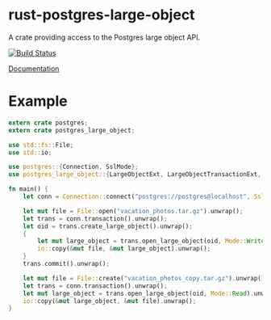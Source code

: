 # rust-postgres-large-object

A crate providing access to the Postgres large object API.

[![Build Status](https://travis-ci.org/sfackler/rust-postgres-large-object.svg?branch=master)](https://travis-ci.org/sfackler/rust-postgres-large-object)

[Documentation](https://sfackler.github.io/rust-postgres-large-object/doc/v0.3.4/postgres_large_object)

# Example

```rust
extern crate postgres;
extern crate postgres_large_object;

use std::fs::File;
use std::io;

use postgres::{Connection, SslMode};
use postgres_large_object::{LargeObjectExt, LargeObjectTransactionExt, Mode};

fn main() {
    let conn = Connection::connect("postgres://postgres@localhost", SslMode::None).unwrap();

    let mut file = File::open("vacation_photos.tar.gz").unwrap();
    let trans = conn.transaction().unwrap();
    let oid = trans.create_large_object().unwrap();
    {
        let mut large_object = trans.open_large_object(oid, Mode::Write).unwrap();
        io::copy(&mut file, &mut large_object).unwrap();
    }
    trans.commit().unwrap();

    let mut file = File::create("vacation_photos_copy.tar.gz").unwrap();
    let trans = conn.transaction().unwrap();
    let mut large_object = trans.open_large_object(oid, Mode::Read).unwrap();
    io::copy(&mut large_object, &mut file).unwrap();
}
```
